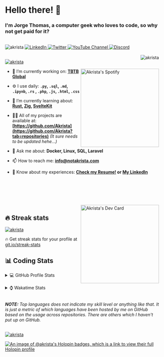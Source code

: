 # Hello there! 👋

### I'm Jorge Thomas, a computer geek who loves to code, so why not get paid for it?

</br>

<div align="left">
<img src="https://komarev.com/ghpvc/?username=akrista&label=Profile%20views&color=0e75b6&style=flat" alt="akrista" />
  <a href="https://www.linkedin.com/in/akrista/">
    <img
      src="https://img.shields.io/static/v1?logo=linkedin&style=flat&color=0072b1&label=LinkedIn&message=%E2%9B%B3"
      alt="LinkedIn"
    />
  </a>
  <a href="https://twitter.com/akristax">
    <img
      src="https://img.shields.io/badge/follow-%40akristax-1DA1F2?logo=twitter&style=flat&label=Twitter&color=0072b1&logoColor=ffffff"
      alt="Twitter"
    />
  </a>
    <a href="https://www.youtube.com/channel/UCXJa_ZGSEtalwFNbsupmjtg">
<img alt="YouTube Channel" src="https://img.shields.io/youtube/channel/subscribers/UCXJa_ZGSEtalwFNbsupmjtg?style=flat&color=0072b1&logoColor=ffffff&logo=youtube&label=Youtube">
  </a>
      <a href="https://discordapp.com/users/Akrista#1410">
<img alt="Discord" src="https://img.shields.io/discord/354241190947717120?style=flat&color=0072b1&logoColor=ffffff&logo=discord&label=Discord">
  </a>
<!--   <a href="https://www.threads.net/@notakrista"> -->
<!--     <img src="https://thread-count.vercel.app/thread-count/notakrista" alt="Akrista's Threads Account"> -->
<!-- </a> -->
  </br>
  </br>
  <a href="https://discordapp.com/users/Akrista#1410">
  <img align="right" src="https://lanyard.cnrad.dev/api/130525871277735937" alt="akrista" />
  </a>

  <p align="left">
  <a href="https://github.com/ryo-ma/github-profile-trophy">
  <img src="https://github-profile-trophy.vercel.app/?username=akrista&theme=gruvbox&no-bg=true&row=2&column=3&no-frame=true" alt="akrista" />
  </a>
  </p>

  <a href="https://spotify-github-profile.vercel.app/api/view?uid=21ca7hmfvx4lpeb37y7fs2vpq&redirect=true" target="_blank">
<img
      width="256"
      align="right"
      src="https://spotify-github-profile.vercel.app/api/view?uid=21ca7hmfvx4lpeb37y7fs2vpq&cover_image=true&theme=default&show_offline=false&bar_color=53b14f&bar_color_cover=false"
      alt="Akrista's Spotify"
    />
</a>

- 🔭 I’m currently working on: **[TBTB Global](https://tbtb.global/)**

- ⚙️ I use daily: **`.py`, `.sql`, `.md`, `.ipynb`, `.rs` , `.php`, `.js`, `.html`, `.css`**

- 🌱 I’m currently learning about: **[Rust](https://github.com/rust-lang/rust), [Zig](https://github.com/ziglang/zig), [SvelteKit](https://kit.svelte.dev/)**

- 👨‍💻 All of my projects are available at: **[https://github.com/Akrista](https://github.com/Akrista?tab=repositories)** _(It sure needs to be updated hehe...)_

- 💬 Ask me about: **Docker, Linux, SQL, Laravel**

- 📫 How to reach me: **info@notakrista.com**

- 📄 Know about my experiences: **[Check my Resume!](https://drive.google.com/file/d/1bDduXngJVVVsnUU1-Z36JSxIotYRIbOf/view?usp=drive_link) or [My LinkedIn](https://linkedin.com/in/akrista/)**

</br>
</br>
</br>
</br>
</br>

  <a href="https://app.daily.dev/akrista" target="_blank">
    <img
      width="256"
      align="right"
      src="https://api.daily.dev/devcards/2287075d79584a318146e601cf17d7b9.png?r=4rw"
      alt="Akrista's Dev Card"
    />
  </a>

## 🔥 Streak stats

<a href="https://github.com/DenverCoder1/github-readme-streak-stats">
<img src="https://github-readme-streak-stats.herokuapp.com/?user=akrista&theme=gruvbox" alt="akrista" />
</a>

<p>🔥 Get streak stats for your profile at <a href="https://git.io/streak-stats">git.io/streak-stats</a></p>

## 📊 Coding Stats

<details>
<summary>💻 GitHub Profile Stats</summary>

</br>

<a href="https://github.com/anuraghazra/github-readme-stats">
<img src="https://github-readme-stats.vercel.app/api?username=akrista&show_icons=true&locale=en&theme=gruvbox" alt="Akrista's Github Stats" />
</a>

<a href="https://github.com/anuraghazra/github-readme-stats">
<img src="https://github-readme-stats.vercel.app/api/top-langs/?username=akrista&show_icons=true&locale=en&theme=gruvbox&layout=compact" alt="Most Used Languages" />
</a>

</details>

</br>

<details>
<summary>⌚ Wakatime Stats</summary>

</br>

<a href="https://github.com/anuraghazra/github-readme-stats">
<img src="https://github-readme-stats.vercel.app/api/wakatime?username=akrista&show_icons=true&locale=en&layout=compact&theme=gruvbox" alt="akrista" />
</a>

</br>

<!--START_SECTION:waka-->
![Code Time](http://img.shields.io/badge/Code%20Time-5%2C162%20hrs%2056%20mins-blue)

![Lines of code](https://img.shields.io/badge/From%20Hello%20World%20I%27ve%20Written-22.9%20million%20lines%20of%20code-blue)

**🐱 My GitHub Data** 

> 📦 361.9 kB Used in GitHub's Storage 
 > 
> 💼 Opted to Hire
 > 
> 📜 90 Public Repositories 
 > 
> 🔑 31 Private Repositories 
 > 
**I'm an Early 🐤** 

```text
🌞 Morning                710 commits         ██████░░░░░░░░░░░░░░░░░░░   24.66 % 
🌆 Daytime                936 commits         ████████░░░░░░░░░░░░░░░░░   32.51 % 
🌃 Evening                1175 commits        ██████████░░░░░░░░░░░░░░░   40.81 % 
🌙 Night                  58 commits          █░░░░░░░░░░░░░░░░░░░░░░░░   02.01 % 
```
📅 **I'm Most Productive on Monday** 

```text
Monday                   797 commits         ███████░░░░░░░░░░░░░░░░░░   27.68 % 
Tuesday                  416 commits         ████░░░░░░░░░░░░░░░░░░░░░   14.45 % 
Wednesday                339 commits         ███░░░░░░░░░░░░░░░░░░░░░░   11.77 % 
Thursday                 308 commits         ███░░░░░░░░░░░░░░░░░░░░░░   10.70 % 
Friday                   227 commits         ██░░░░░░░░░░░░░░░░░░░░░░░   07.88 % 
Saturday                 332 commits         ███░░░░░░░░░░░░░░░░░░░░░░   11.53 % 
Sunday                   460 commits         ████░░░░░░░░░░░░░░░░░░░░░   15.98 % 
```


📊 **This Week I Spent My Time On** 

```text
🕑︎ Time Zone: America/Caracas

💬 Programming Languages: 
C#                       12 hrs 35 mins      ██████░░░░░░░░░░░░░░░░░░░   22.16 % 
Other                    9 hrs 11 mins       ████░░░░░░░░░░░░░░░░░░░░░   16.18 % 
SQL                      8 hrs 29 mins       ████░░░░░░░░░░░░░░░░░░░░░   14.96 % 
YAML                     6 hrs 14 mins       ███░░░░░░░░░░░░░░░░░░░░░░   11.00 % 
Python                   5 hrs 38 mins       ██░░░░░░░░░░░░░░░░░░░░░░░   09.92 % 

🔥 Editors: 
VS Code                  33 hrs 51 mins      ███████████████░░░░░░░░░░   59.61 % 
Neovim                   13 hrs 39 mins      ██████░░░░░░░░░░░░░░░░░░░   24.05 % 
Visual Studio            7 hrs 10 mins       ███░░░░░░░░░░░░░░░░░░░░░░   12.64 % 
Ssms                     2 hrs 6 mins        █░░░░░░░░░░░░░░░░░░░░░░░░   03.70 % 

💻 Operating System: 
Linux                    47 hrs 31 mins      █████████████████████░░░░   83.66 % 
Windows                  9 hrs 16 mins       ████░░░░░░░░░░░░░░░░░░░░░   16.34 % 
```

**I Mostly Code in JavaScript** 

```text
PHP                      6 repos             ██░░░░░░░░░░░░░░░░░░░░░░░   09.84 % 
HTML                     5 repos             ██░░░░░░░░░░░░░░░░░░░░░░░   08.20 % 
Shell                    3 repos             █░░░░░░░░░░░░░░░░░░░░░░░░   04.92 % 
C#                       1 repo              ░░░░░░░░░░░░░░░░░░░░░░░░░   01.64 % 
EJS                      1 repo              ░░░░░░░░░░░░░░░░░░░░░░░░░   01.64 % 
```




 Last Updated on 17/05/2024 00:23:35 UTC
<!--END_SECTION:waka-->

**These Readme stats are generated using github action [awesome-readme-stats](https://github.com/anmol098/waka-readme-stats)**

</details>

</br>

_**NOTE:** Top languages does not indicate my skill level or anything like that. It is just a metric of which languages have been hosted by me on GitHub based on the usage across repositories. There are others which I haven't put up on GitHub._

</br>

<a href="https://github.com/ashutosh00710/github-readme-activity-graph">
<img src="https://github-readme-activity-graph.vercel.app/graph?username=Akrista&theme=gruvbox" alt="akrista" />
</a>

</br>

[![An image of @akrista's Holopin badges, which is a link to view their full Holopin profile](https://holopin.me/akrista)](https://holopin.io/@akrista)
